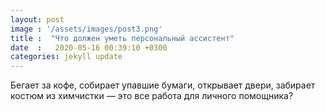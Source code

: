```yaml
---
layout: post
image : '/assets/images/post3.png'
title :  "Что должен уметь персональный ассистент"
date  :   2020-05-16 00:39:10 +0300
categories: jekyll update
---
```


Бегает за кофе, собирает упавшие бумаги, открывает двери, забирает костюм из химчистки — это все работа для личного помощника?